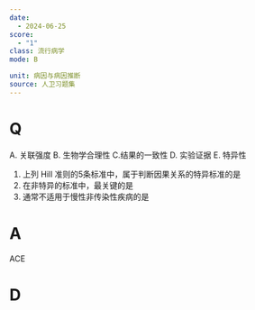 ```yaml
---
date:
  - 2024-06-25
score:
  - "1"
class: 流行病学
mode: B

unit: 病因与病因推断
source: 人卫习题集
---
```



# Q
A. 关联强度 
B. 生物学合理性 
C.结果的一致性
D. 实验证据 
E. 特异性
1. 上列 Hill 准则的5条标准中，属于判断因果关系的特异标准的是
2. 在非特异的标准中，最关键的是
3. 通常不适用于慢性非传染性疾病的是

# A

ACE


# D
